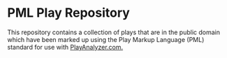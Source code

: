 # PML Play Repository

This repository contains a collection of plays that are in the public domain which have been marked up using the Play Markup Language (PML) standard for use with <a href="http://playAnalyzer.com">PlayAnalyzer.com.</a>